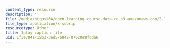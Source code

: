 ```yaml
---
content_type: resource
description: ''
file: /media/https%3A/open-learning-course-data-rc.s3.amazonaws.com/2-71-optics-spring-2009/1f3e784115b33ed5b84207620e8fdda6_JmWguqCZRxk.srt
file_type: application/x-subrip
resourcetype: Other
title: 3play caption file
uid: 1f3e7841-15b3-3ed5-b842-07620e8fdda6
---
```

